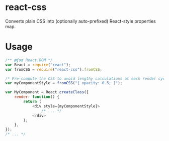 react-css
=========
Converts plain CSS into (optionally auto-prefixed) React-style properties map.

Usage
=====
```js
/** @jsx React.DOM */
var React = require("react");
var fromCSS = require("react-css").fromCSS;

/* Pre-compute the CSS to avoid lengthy calculations at each render cycle */
var myComponentStyle = fromCSS("{ opacity: 0.5; }");

var MyComponent = React.createClass({
	render: function() {
		return (
			<div style={myComponentStyle}>
				/* ... */
			</div>
		);
	},
});
/* ... */
```